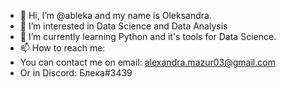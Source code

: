 - 👋 Hi, I’m @ableka and my name is Oleksandra.
- 👀 I’m interested in Data Science and Data Analysis
- 🌱 I’m currently learning Python and it's tools for Data Science.
- 📫 How to reach me:
- You can contact me on email: alexandra.mazur03@gmail.com
- Or in Discord: Блека#3439

<!---
ableka/ableka is a ✨ special ✨ repository because its `README.md` (this file) appears on your GitHub profile.
You can click the Preview link to take a look at your changes.
--->
